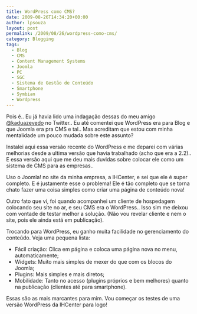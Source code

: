 ```yaml
---
title: WordPress como CMS?
date: 2009-08-26T14:34:20+00:00
author: lpsouza
layout: post
permalink: /2009/08/26/wordpress-como-cms/
category: Blogging
tags:
  - Blog
  - CMS
  - Content Management Systems
  - Joomla
  - PC
  - SGC
  - Sistema de Gestão de Conteúdo
  - Smartphone
  - Symbian
  - Wordpress
---
```

Pois é.. Eu já havia lido uma indagação dessas do meu amigo [@kaduazevedo](http://twitter.com/kaduazevedo) no Twitter.. Eu até comentei que WordPress era para Blog e que Joomla era pra CMS e tal.. Mas acreditam que estou com minha mentalidade um pouco mudada sobre este assunto?

Instalei aqui essa versão recente do WordPress e me deparei com várias melhorias desde a ultima versão que havia trabalhado (acho que era a 2.2).. E essa versão aqui que me deu mais duvidas sobre colocar ele como um sistema de CMS para as empresas..

Uso o Joomla! no site da minha empresa, a IHCenter, e sei que ele é super completo. E é justamente esse o problema! Ele é tão completo que se torna chato fazer uma coisa simples como criar uma página de conteúdo nova!

Outro fato que vi, foi quando acompanhei um cliente de hospedagem colocando seu site no ar, e seu CMS era o WordPress.. Isso sim me deixou com vontade de testar melhor a solução. (Não vou revelar cliente e nem o site, pois ele ainda está em publicação).

Trocando para WordPress, eu ganho muita facilidade no gerenciamento do conteúdo. Veja uma pequena lista:

* Fácil criação: Clica em página e coloca uma página nova no menu, automaticamente;
* Widgets: Muito mais simples de mexer do que com os blocos do Joomla;
* Plugins: Mais simples e mais diretos;
* Mobilidade: Tanto no acesso (plugins próprios e bem melhores) quanto na publicação (clientes até para smartphone).

Essas são as mais marcantes para mim. Vou começar os testes de uma versão WordPress da IHCenter para logo!
